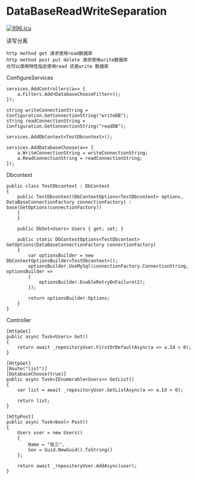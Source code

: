 # DataBaseReadWriteSeparation
<a HREF="https://996.icu" >
  <IMG  SRC="https://img.shields.io/badge/link-996.icu-red.svg" ALT="996.icu" />
</a>

读写分离
	
	http method get 请求使用read数据库
    http method post put delete 请求使用write数据库
	也可以使用特性指定使用read 还是write 数据库

ConfigureServices
          
    services.AddControllers(a=> {
        a.Filters.Add<DatabaseChooseFilter>();
    });

    string writeConnectionString = Configuration.GetConnectionString("writeDB");
    string readConnectionString = Configuration.GetConnectionString("readDB");

    services.AddDbContext<TestDbcontext>();

    services.AddDatabaseChoose(a=> {
        a.WriteConnectionString = writeConnectionString;
        a.ReadConnectionString = readConnectionString;
    });

Dbcontext

    public class TestDbcontext : DbContext
    {
        public TestDbcontext(DbContextOptions<TestDbcontext> options, DataBaseConnectionFactory connectionFactory) : base(GetOptions(connectionFactory))
        {
        }

        public DbSet<Users> Users { get; set; }

        public static DbContextOptions<TestDbcontext> GetOptions(DataBaseConnectionFactory connectionFactory)
        {
            var optionsBuilder = new DbContextOptionsBuilder<TestDbcontext>();
            optionsBuilder.UseMySql(connectionFactory.ConnectionString, optionsBuilder =>
            {
                optionsBuilder.EnableRetryOnFailure(2);
            });

            return optionsBuilder.Options;
        }
    }

Controller
  
    [HttpGet]
    public async Task<Users> Get()
    {
        return await _repositoryUser.FirstOrDefaultAsync(a => a.Id > 0);
    }

    [HttpGet]
    [Route("list")]
    [DatabaseChoose(true)]
    public async Task<IEnumerable<Users>> GetList()
    {
        var list = await _repositoryUser.GetListAsync(a => a.Id > 0);

        return list;
    }

    [HttpPost]
    public async Task<bool> Post()
    {
        Users user = new Users()
        {
            Name = "张三",
            Sex = Guid.NewGuid().ToString()
        };

        return await _repositoryUser.AddAsync(user);
    }
  
  
